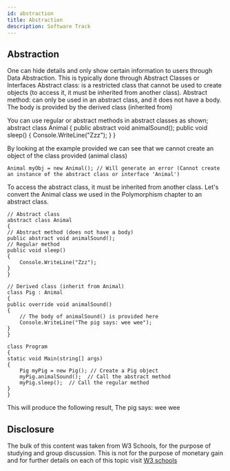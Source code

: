 ```yaml
---
id: abstraction
title: Abstraction
description: Software Track
---
```



## Abstraction
One can hide details and only show certain information to users through Data Abstraction. This is typically done through Abstract Classes or Interfaces 
Abstract class: is a restricted class that cannot be used to create objects (to access it, it must be inherited from another class).
Abstract method: can only be used in an abstract class, and it does not have a body. The body is provided by the derived class (inherited from)  

You can use regular or abstract methods in abstract classes as shown; 
    abstract class Animal 
    {
    public abstract void animalSound();
    public void sleep() 
    {
        Console.WriteLine("Zzz");
    }
    }

By looking at the example provided we can see that we cannot create an object of the class provided (animal class) 

    Animal myObj = new Animal(); // Will generate an error (Cannot create an instance of the abstract class or interface 'Animal')


To access the abstract class, it must be inherited from another class. Let's convert the Animal class we used in the Polymorphism chapter to an abstract class.

    // Abstract class
    abstract class Animal
    {
    // Abstract method (does not have a body)
    public abstract void animalSound();
    // Regular method
    public void sleep()
    {
        Console.WriteLine("Zzz");
    }
    }

    // Derived class (inherit from Animal)
    class Pig : Animal
    {
    public override void animalSound()
    {
        // The body of animalSound() is provided here
        Console.WriteLine("The pig says: wee wee");
    }
    }

    class Program
    {
    static void Main(string[] args)
    {
        Pig myPig = new Pig(); // Create a Pig object
        myPig.animalSound();  // Call the abstract method
        myPig.sleep();  // Call the regular method
    }
    }

This will produce the following result,
    The pig says: wee wee


## Disclosure  
The bulk of this content was taken from W3 Schools, for the purpose of studying and group discussion. This is not for the purpose of monetary gain and for further details on each of this topic visit  [W3 schools](https://www.w3schools.com/)
